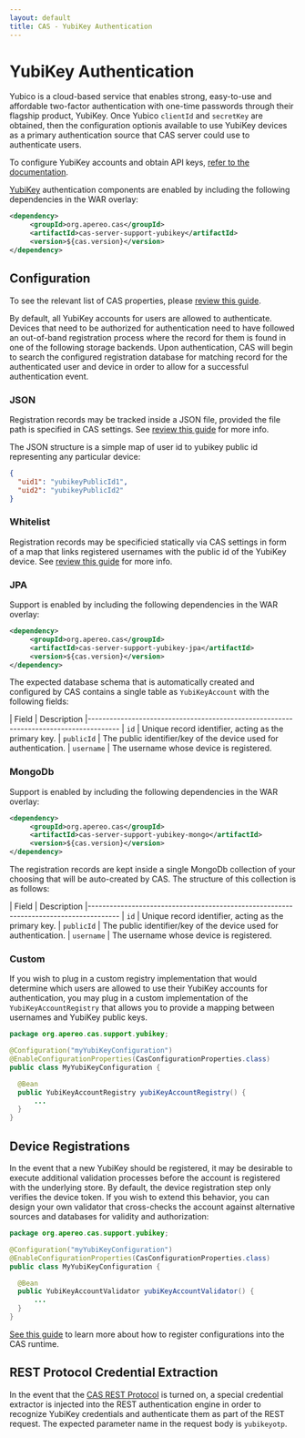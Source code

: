 ```yaml
---
layout: default
title: CAS - YubiKey Authentication
---
```


# YubiKey Authentication

Yubico is a cloud-based service that enables strong, easy-to-use and affordable two-factor authentication with one-time passwords through their flagship product, YubiKey. Once Yubico `clientId` and `secretKey` are obtained, then the configuration optionis available to use YubiKey devices as a primary authentication source that CAS server could use to authenticate users.

To configure YubiKey accounts and obtain API keys, [refer to the documentation](https://upgrade.yubico.com/getapikey/).

[YubiKey](https://www.yubico.com/products/yubikey-hardware) authentication components are enabled by including the following dependencies in the WAR overlay:

```xml
<dependency>
     <groupId>org.apereo.cas</groupId>
     <artifactId>cas-server-support-yubikey</artifactId>
     <version>${cas.version}</version>
</dependency>
```

## Configuration

To see the relevant list of CAS properties, please [review this guide](Configuration-Properties.html#yubikey).

By default, all YubiKey accounts for users are allowed to authenticate. Devices that need to be authorized for authentication need to have followed an out-of-band registration process where the record for them is found in one of the following storage backends. Upon authentication, CAS will begin to search the configured registration database for matching record for the authenticated user and device in order to allow for a successful authentication event.

### JSON

Registration records may be tracked inside a JSON file, provided the file path is specified in CAS settings. See [review this guide](Configuration-Properties.html#yubikey) for more info.

The JSON structure is a simple map of user id to yubikey public id representing any particular device:

```json
{
  "uid1": "yubikeyPublicId1",
  "uid2": "yubikeyPublicId2"
}
```

### Whitelist

Registration records may be specificied statically via CAS settings in form of a map that links registered usernames with the public id of the YubiKey device. See [review this guide](Configuration-Properties.html#yubikey) for more info.

### JPA

Support is enabled by including the following dependencies in the WAR overlay:

```xml
<dependency>
     <groupId>org.apereo.cas</groupId>
     <artifactId>cas-server-support-yubikey-jpa</artifactId>
     <version>${cas.version}</version>
</dependency>
```

The expected database schema that is automatically created and configured by CAS contains a single table as `YubiKeyAccount` with the following fields:

| Field              | Description
|--------------------------------------------------------------------------------------
| `id`               | Unique record identifier, acting as the primary key.
| `publicId`         | The public identifier/key of the device used for authentication.
| `username`         | The username whose device is registered.

### MongoDb

Support is enabled by including the following dependencies in the WAR overlay:

```xml
<dependency>
     <groupId>org.apereo.cas</groupId>
     <artifactId>cas-server-support-yubikey-mongo</artifactId>
     <version>${cas.version}</version>
</dependency>
```

The registration records are kept inside a single MongoDb collection of your choosing that will be auto-created by CAS.
The structure of this collection is as follows:

| Field              | Description
|--------------------------------------------------------------------------------------
| `id`               | Unique record identifier, acting as the primary key.
| `publicId`         | The public identifier/key of the device used for authentication.
| `username`         | The username whose device is registered.

### Custom

If you wish to plug in a custom registry implementation that would determine
which users are allowed to use their YubiKey accounts for authentication, you may plug in a custom implementation of the `YubiKeyAccountRegistry` that allows you to provide a mapping between usernames and YubiKey public keys.


```java
package org.apereo.cas.support.yubikey;

@Configuration("myYubiKeyConfiguration")
@EnableConfigurationProperties(CasConfigurationProperties.class)
public class MyYubiKeyConfiguration {

  @Bean
  public YubiKeyAccountRegistry yubiKeyAccountRegistry() {
      ...
  }
}
```

## Device Registrations

In the event that a new YubiKey should be registered, it may be desirable to execute additional validation processes before the account is registered with the underlying store. By default, the device registration step only verifies the device token. If you wish to extend this behavior, you can design your own validator that cross-checks the account against alternative sources and databases for validity and authorization:

```java
package org.apereo.cas.support.yubikey;

@Configuration("myYubiKeyConfiguration")
@EnableConfigurationProperties(CasConfigurationProperties.class)
public class MyYubiKeyConfiguration {

  @Bean
  public YubiKeyAccountValidator yubiKeyAccountValidator() {
      ...
  }
}
```

[See this guide](Configuration-Management-Extensions.html) to learn more about how to register configurations into the CAS runtime.

## REST Protocol Credential Extraction 

In the event that the [CAS REST Protocol](../protocol/REST-Protocol.html) is turned on, a special credential extractor is injected into the REST authentication engine in order to recognize YubiKey credentials and authenticate them as part of the REST request. The expected parameter name in the request body is `yubikeyotp`.